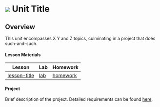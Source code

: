 # ![](https://ga-dash.s3.amazonaws.com/production/assets/logo-9f88ae6c9c3871690e33280fcf557f33.png) Unit Title

## Overview

This unit encompasses X Y and Z topics, culminating in a project that does such-and-such.

#### Lesson Materials

Lesson | Lab | Homework
---- | ---- | ----
[lesson-title](./lesson-folder/lesson-notes) | [lab](./lesson-folder/lab) | [homework](./lesson-folder/homework)

#### Project

Brief description of the project. Detailed requirements can be found [here](./project-folder).